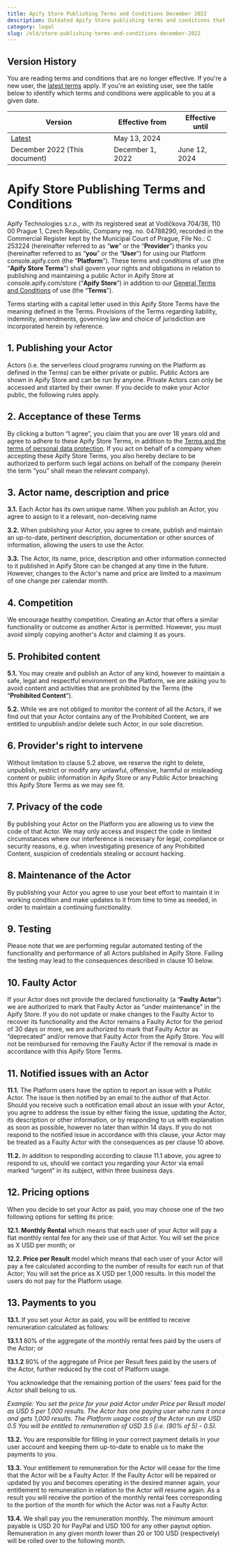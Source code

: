 ```yaml
---
title: Apify Store Publishing Terms and Conditions December 2022
description: Outdated Apify Store publishing terms and conditions that governed publishing of Actors in the Apify Store until May 2024.
category: legal
slug: /old/store-publishing-terms-and-conditions-december-2022
---
```


## Version History

You are reading terms and conditions that are no longer effective. If you're a new user, the [latest terms](../latest/terms/store-publishing-terms-and-conditions.md) apply. If you're an existing user, see the table below to identify which terms and conditions were applicable to you at a given date.

| Version                                                            | Effective from   | Effective until |
|--------------------------------------------------------------------|------------------|-----------------|
| [Latest](../latest/terms/store-publishing-terms-and-conditions.md) | May 13, 2024     |                 |
| December 2022 (This document)                                      | December 1, 2022 | June 12, 2024   |

# Apify Store Publishing Terms and Conditions

Apify Technologies s.r.o., with its registered seat at Vodičkova 704/36, 110 00 Prague 1, Czech Republic, Company reg. no. 04788290, recorded in the Commercial Register kept by the Municipal Court of Prague, File No.: C 253224 (hereinafter referred to as “**we**” or the “**Provider**”) thanks you (hereinafter referred to as “**you**” or the “**User**”) for using our Platform console.apify.com (the “**Platform**”). These terms and conditions of use (the “**Apify Store Terms**”) shall govern your rights and obligations in relation to publishing and maintaining a public Actor in Apify Store at console.apify.com/store (“**Apify Store**”) in addition to our [General Terms and Conditions](../latest/terms/general-terms-and-conditions.md) of use (the “**Terms**”).

Terms starting with a capital letter used in this Apify Store Terms have the meaning defined in the Terms. Provisions of the Terms regarding liability, indemnity, amendments, governing law and choice of jurisdiction are incorporated herein by reference.

## 1. Publishing your Actor

Actors (i.e. the serverless cloud programs running on the Platform as defined in the Terms) can be either private or public. Public Actors are shown in Apify Store and can be run by anyone. Private Actors can only be accessed and started by their owner. If you decide to make your Actor public, the following rules apply.

## 2. Acceptance of these Terms

By clicking a button “I agree”, you claim that you are over 18 years old and agree to adhere to these Apify Store Terms, in addition to the [Terms and the terms of personal data protection](../latest/policies/privacy-policy.md). If you act on behalf of a company when accepting these Apify Store Terms, you also hereby declare to be authorized to perform such legal actions on behalf of the company (herein the term “you” shall mean the relevant company).


## 3. Actor name, description and price

**3.1.** Each Actor has its own unique name. When you publish an Actor, you agree to assign to it a relevant, non-deceiving name

**3.2.** When publishing your Actor, you agree to create, publish and maintain an up-to-date, pertinent description, documentation or other sources of information, allowing the users to use the Actor.

**3.3.** The Actor, its name, price, description and other information connected to it published in Apify Store can be changed at any time in the future. However, changes to the Actor's name and price are limited to a maximum of one change per calendar month.

## 4. Competition

We encourage healthy competition. Creating an Actor that offers a similar functionality or outcome as another Actor is permitted. However, you must avoid simply copying another's Actor and claiming it as yours.

## 5. Prohibited content

**5.1.** You may create and publish an Actor of any kind, however to maintain a safe, legal and respectful environment on the Platform, we are asking you to avoid content and activities that are prohibited by the Terms (the “**Prohibited Content**”).

**5.2.** While we are not obliged to monitor the content of all the Actors, if we find out that your Actor contains any of the Prohibited Content, we are entitled to unpublish and/or delete such Actor, in our sole discretion.

## 6. Provider's right to intervene

Without limitation to clause 5.2 above, we reserve the right to delete, unpublish, restrict or modify any unlawful, offensive, harmful or misleading content or public information in Apify Store or any Public Actor breaching this Apify Store Terms as we may see fit.

## 7. Privacy of the code

By publishing your Actor on the Platform you are allowing us to view the code of that Actor. We may only access and inspect the code in limited circumstances where our interference is necessary for legal, compliance or security reasons, e.g. when investigating presence of any Prohibited Content, suspicion of credentials stealing or account hacking.


## 8. Maintenance of the Actor

By publishing your Actor you agree to use your best effort to maintain it in working condition and make updates to it from time to time as needed, in order to maintain a continuing functionality.

## 9. Testing

Please note that we are performing regular automated testing of the functionality and performance of all Actors published in Apify Store. Failing the testing may lead to the consequences described in clause 10 below.

## 10. Faulty Actor

If your Actor does not provide the declared functionality (a “**Faulty Actor**”) we are authorized to mark that Faulty Actor as “under maintenance” in the Apify Store. If you do not update or make changes to the Faulty Actor to recover its functionality and the Actor remains a Faulty Actor for the period of 30 days or more, we are authorized to mark that Faulty Actor as “deprecated” and/or remove that Faulty Actor from the Apify Store. You will not be reimbursed for removing the Faulty Actor if the removal is made in accordance with this Apify Store Terms.

## 11. Notified issues with an Actor

**11.1.** The Platform users have the option to report an issue with a Public Actor. The issue is then notified by an email to the author of that Actor. Should you receive such a notification email about an issue with your Actor, you agree to address the issue by either fixing the issue, updating the Actor, its description or other information, or by responding to us with explanation as soon as possible, however no later than within 14 days. If you do not respond to the notified issue in accordance with this clause, your Actor may be treated as a Faulty Actor with the consequences as per clause 10 above.

**11.2.** In addition to responding according to clause 11.1 above, you agree to respond to us, should we contact you regarding your Actor via email marked “urgent” in its subject, within three business days.


## 12. Pricing options

When you decide to set your Actor as paid, you may choose one of the two following options for setting its price:

**12.1. Monthly Rental** which means that each user of your Actor will pay a flat monthly rental fee for any their use of that Actor. You will set the price as X USD per month; or

**12.2. Price per Result** model which means that each user of your Actor will pay a fee calculated according to the number of results for each run of that Actor; You will set the price as X USD per 1,000 results. In this model the users do not pay for the Platform usage.


## 13. Payments to you

**13.1.** If you set your Actor as paid, you will be entitled to receive remuneration calculated as follows:

**13.1.1** 80% of the aggregate of the monthly rental fees paid by the users of the Actor; or

**13.1.2** 80% of the aggregate of Price per Result fees paid by the users of the Actor, further reduced by the cost of Platform usage.

You acknowledge that the remaining portion of the users' fees paid for the Actor shall belong to us.

_Example: You set the price for your paid Actor under Price per Result model as USD 5 per 1,000 results. The Actor has one paying user who runs it once and gets 1,000 results. The Platform usage costs of the Actor run are USD 0.5 You will be entitled to remuneration of USD 3.5 (i.e. (80% of 5) - 0.5)._

**13.2.** You are responsible for filling in your correct payment details in your user account and keeping them up-to-date to enable us to make the payments to you.

**13.3.** Your entitlement to remuneration for the Actor will cease for the time that the Actor will be a Faulty Actor. If the Faulty Actor will be repaired or updated by you and becomes operating in the desired manner again, your entitlement to remuneration in relation to the Actor will resume again. As a result you will receive the portion of the monthly rental fees corresponding to the portion of the month for which the Actor was not a Faulty Actor.

**13.4.** We shall pay you the remuneration monthly. The minimum amount payable is USD 20 for PayPal and USD 100 for any other payout option. Remuneration in any given month lower than 20 or 100 USD (respectively) will be rolled over to the following month.
